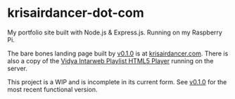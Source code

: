 # krisairdancer-dot-com

My portfolio site built with Node.js & Express.js. Running on my Raspberry Pi.

The bare bones landing page built by [v0.1.0](https://github.com/KrisAirdancer/krisairdancer-dot-com/releases/tag/v0.1.0) is at [krisairdancer.com](https://krisairdancer.com/). There is also a copy of the [Vidya Intarweb Playlist HTML5 Player](https://github.com/fpgaminer/vip-html5-player) running on the server.

This project is a WIP and is incomplete in its current form. See [v0.1.0](https://github.com/KrisAirdancer/krisairdancer-dot-com/releases/tag/v0.1.0) for the most recent functional version.
